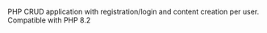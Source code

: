 PHP CRUD application with registration/login and content creation per user. Compatible with PHP 8.2
